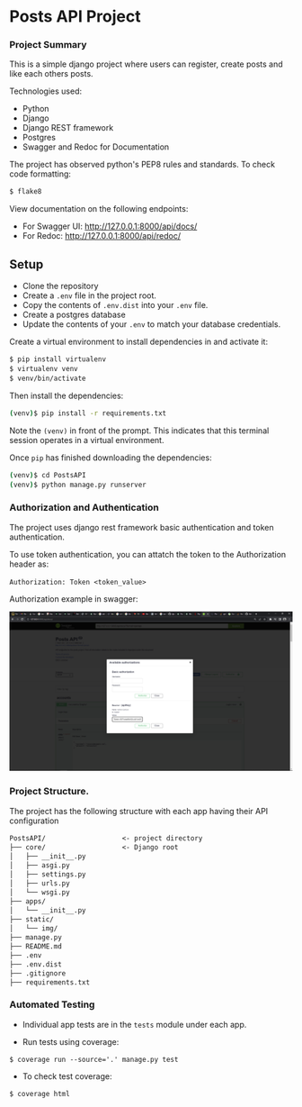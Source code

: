 # Posts API Project

### Project Summary
This is a simple django project where users can register, create posts
and like each others posts.

Technologies used:
- Python
- Django
- Django REST framework
- Postgres
- Swagger and Redoc for Documentation

The project has observed python's PEP8 rules and standards. 
To check code formatting:
```sh
$ flake8
```

View documentation on the following endpoints:

- For Swagger UI: http://127.0.0.1:8000/api/docs/
- For Redoc: http://127.0.0.1:8000/api/redoc/

## Setup
- Clone the repository
- Create a `.env` file in the project root.
- Copy the contents of `.env.dist` into your `.env` file.
- Create a postgres database 
- Update the contents of your `.env` to match your database credentials.


Create a virtual environment to install dependencies in and activate it:

```sh
$ pip install virtualenv
$ virtualenv venv
$ venv/bin/activate
```

Then install the dependencies:

```sh
(venv)$ pip install -r requirements.txt
```
Note the `(venv)` in front of the prompt. This indicates that this terminal
session operates in a virtual environment.

Once `pip` has finished downloading the dependencies:
```sh
(venv)$ cd PostsAPI
(venv)$ python manage.py runserver
```

### Authorization and Authentication
The project uses django rest framework basic authentication and token authentication.

To use token authentication, you can attatch the token to the Authorization header
as:

``Authorization: Token <token_value>``

Authorization example in swagger:

![alt text](/static/img/img.png)

### Project Structure.
The project has the following structure with each app having their API configuration

```tree
PostsAPI/                   <- project directory
├── core/                   <- Django root
│   ├── __init__.py
│   ├── asgi.py
│   ├── settings.py
│   ├── urls.py
│   └── wsgi.py
├── apps/
│   └── __init__.py
├── static/                
│   └── img/
├── manage.py
├── README.md
├── .env
├── .env.dist
├── .gitignore
├── requirements.txt
```

### Automated Testing
- Individual app tests are in the `tests` module under each app.

- Run tests using coverage:
```shell
$ coverage run --source='.' manage.py test
```
- To check test coverage:
```shell
$ coverage html
```
